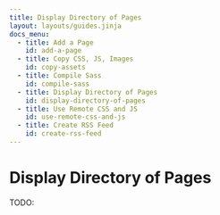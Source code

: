 ```yaml
---
title: Display Directory of Pages
layout: layouts/guides.jinja
docs_menu:
  - title: Add a Page
    id: add-a-page
  - title: Copy CSS, JS, Images
    id: copy-assets
  - title: Compile Sass
    id: compile-sass
  - title: Display Directory of Pages
    id: display-directory-of-pages
  - title: Use Remote CSS and JS
    id: use-remote-css-and-js
  - title: Create RSS Feed
    id: create-rss-feed
---
```

# Display Directory of Pages
TODO: